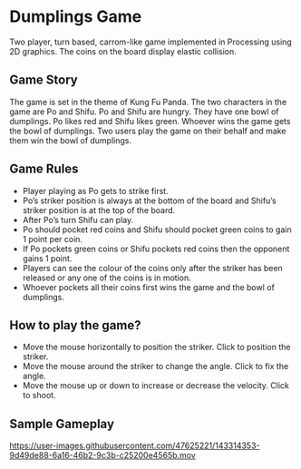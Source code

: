 # Dumplings Game
Two player, turn based, carrom-like game implemented in Processing using 2D graphics. The coins on the board display elastic collision.

## Game Story
The game is set in the theme of Kung Fu Panda. The two characters in the game are Po and Shifu. Po and Shifu are hungry. They have one bowl of dumplings. Po likes red and Shifu likes green. Whoever wins the game gets the bowl of dumplings. Two users play the game on their behalf and make them win the bowl of dumplings.

## Game Rules
- Player playing as Po gets to strike first.
- Po’s striker position is always at the bottom of the board and Shifu’s striker position is at the top of the board.
- After Po’s turn Shifu can play.
- Po should pocket red coins and Shifu should pocket green coins to gain 1 point per coin.
- If Po pockets green coins or Shifu pockets red coins then the opponent gains 1 point.
- Players can see the colour of the coins only after the striker has been released or any one of the coins is in motion.
- Whoever pockets all their coins first wins the game and the bowl of dumplings.

## How to play the game?
- Move the mouse horizontally to position the striker. Click to position the striker.
- Move the mouse around the striker to change the angle. Click to fix the angle.
- Move the mouse up or down to increase or decrease the velocity. Click to shoot.


## Sample Gameplay
https://user-images.githubusercontent.com/47625221/143314353-9d49de88-6a16-46b2-9c3b-c25200e4565b.mov

